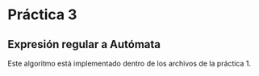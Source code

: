# Práctica 3
## Expresión regular a Autómata

Este algoritmo está implementado dentro de los archivos de la práctica 1.

